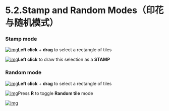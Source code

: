 # 5.2.Stamp and Random Modes（印花与随机模式）

### Stamp mode

[![img](https://ldtk.io/wp-content/uploads/2020/12/pickerRect.gif)](https://ldtk.io/wp-content/uploads/2020/12/pickerRect.gif)**Left click** + **drag** to select a rectangle of tiles

[![img](https://ldtk.io/wp-content/uploads/2020/12/tileStamp.gif)](https://ldtk.io/wp-content/uploads/2020/12/tileStamp.gif)**Left click** to draw this selection as a **STAMP**

### Random mode

[![img](https://ldtk.io/wp-content/uploads/2020/12/pickerRect.gif)](https://ldtk.io/wp-content/uploads/2020/12/pickerRect.gif)**Left click** + **drag** to select a rectangle of tiles

[![img](https://ldtk.io/wp-content/uploads/2020/12/pickerRandom.gif)](https://ldtk.io/wp-content/uploads/2020/12/pickerRandom.gif)Press **R** to toggle **Random tile** mode

[![img](https://ldtk.io/wp-content/uploads/2020/12/tileRandomPaint.gif)](https://ldtk.io/wp-content/uploads/2020/12/tileRandomPaint.gif)